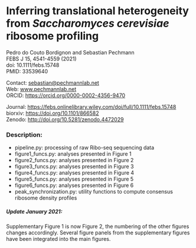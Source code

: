 # Inferring translational heterogeneity from *Saccharomyces cerevisiae* ribosome profiling

Pedro do Couto Bordignon and Sebastian Pechmann\
FEBS J 15, 4541-4559 (2021)\
doi: 10.1111/febs.15748\
PMID: 33539640

Contact: sebastian@pechmannlab.net\
Web: www.pechmannlab.net \
ORCID: https://orcid.org/0000-0002-4356-9470

Journal: https://febs.onlinelibrary.wiley.com/doi/full/10.1111/febs.15748 \
biorxiv: https://doi.org/10.1101/866582 \
Zenodo: http://doi.org/10.5281/zenodo.4472029


### Description:

* pipeline.py: processing of raw Ribo-seq sequencing data
* figure1_funcs.py: analyses presented in Figure 1
* figure2_funcs.py: analyses presented in Figure 2
* figure3_funcs.py: analyses presented in Figure 3
* figure4_funcs.py: analyses presented in Figure 4
* figure5_funcs.py: analyses presented in Figure 5
* figure6_funcs.py: analyses presented in Figure 6
* peak_synchronization.py: utility functions to compute consensus ribosome density profiles


##### Update January 2021: 
Supplementary Figure 1 is now Figure 2, the numbering of the other figures changes accordingly. Several figure panels from the supplementary figures have been integrated into the main figures. 
